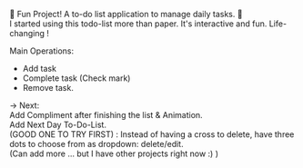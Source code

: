 :raised_hands: Fun Project! A to-do list application to manage daily tasks. :raised_hands: \
I started using this todo-list more than paper. It's interactive and fun. Life-changing ! 

Main Operations: 
  - Add task
  - Complete task (Check mark)
  - Remove task.

-> Next: \
      Add Compliment after finishing the list & Animation. \
      Add Next Day To-Do-List. \
      (GOOD ONE TO TRY FIRST) : Instead of having a cross to delete, have three dots to choose from as dropdown: delete/edit. \
      (Can add more ... but I have other projects right now :) ) 
